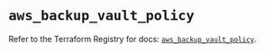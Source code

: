 # `aws_backup_vault_policy`

Refer to the Terraform Registry for docs: [`aws_backup_vault_policy`](https://registry.terraform.io/providers/hashicorp/aws/6.8.0/docs/resources/backup_vault_policy).
